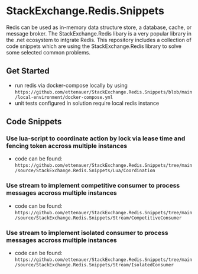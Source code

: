 # StackExchange.Redis.Snippets
Redis can be used as in-memory data structure store, a database, cache, or message broker. The StackExchange.Redis libary is a very popular library in the .net ecosystem to intgrate Redis. This repository includes a collection of code snippets which are using the StackExchange.Redis library to solve some selected common problems.

## Get Started
- run redis via docker-compose locally by using `https://github.com/ettenauer/StackExchange.Redis.Snippets/blob/main/local-environment/docker-compose.yml`
- unit tests configured in solution require local redis instance
## Code Snippets
### Use lua-script to coordinate action by lock via lease time and fencing token accross multiple instances
- code can be found: `https://github.com/ettenauer/StackExchange.Redis.Snippets/tree/main/source/StackExchange.Redis.Snippets/Lua/Coordination`
### Use stream to implement competitive consumer to process messages accross multiple instances
- code can be found: `https://github.com/ettenauer/StackExchange.Redis.Snippets/tree/main/source/StackExchange.Redis.Snippets/Stream/CompetitiveConsumer`
### Use stream to implement isolated consumer to process messages accross multiple instances
- code can be found: `https://github.com/ettenauer/StackExchange.Redis.Snippets/tree/main/source/StackExchange.Redis.Snippets/Stream/IsolatedConsumer`
